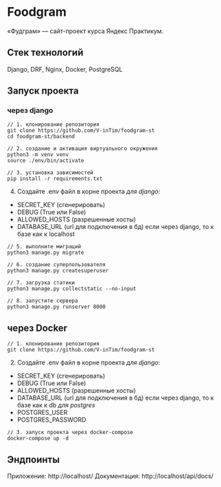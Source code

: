 # Foodgram
«Фудграм» — сайт-проект курса Яндекс Практикум.

## Стек технологий
Django, DRF, Nginx, Docker, PostgreSQL

## Запуск проекта
### через django
```
// 1. клонирование репозитория
git clone https://github.com/V-inTim/foodgram-st
cd foodgram-st/backend

// 2. создание и активация виртуального окружения
python3 -m venv venv  
source ./env/bin/activate

// 3. установка зависимостей
pip install -r requirements.txt
```

4. Создайте .env файл в корне проекта
*для django*:
- SECRET_KEY (сгенерировать)
- DEBUG (True или False)
- ALLOWED_HOSTS (разрешенные хосты)
- DATABASE_URL (url для подключения в бд)
если через django, то к базе как к localhost

```
// 5. выполните миграций
python3 manage.py migrate

// 6. создание суперпользователя
python3 manage.py createsuperuser

// 7. загрузка статики
python3 manage.py collectstatic --no-input

// 8. запустите сервера
python3 manage.py runserver 8000
```

## через Docker
```
// 1. клонирование репозитория
git clone https://github.com/V-inTim/foodgram-st
```

2. Создайте .env файл в корне проекта
*для django*:
- SECRET_KEY (сгенерировать)
- DEBUG (True или False)
- ALLOWED_HOSTS (разрешенные хосты)
- DATABASE_URL (url для подключения в бд)
если через django, то к базе как к db
*для postgres*
- POSTGRES_USER
- POSTGRES_PASSWORD
```
// 3. запуск проекта через docker-compose 
docker-compose up -d
```

## Эндпоинты
Приложение: http://localhost/
Документация: http://localhost/api/docs/
